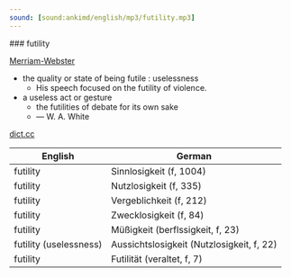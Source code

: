```yaml
---
sound: [sound:ankimd/english/mp3/futility.mp3]
---
```


\### futility

[Merriam-Webster](https://www.merriam-webster.com/dictionary/futility)

- the quality or state of being futile : uselessness
    - His speech focused on the futility of violence.
- a useless act or gesture
    - the futilities of debate for its own sake
    - — W. A. White

[dict.cc](https://www.dict.cc/futility)

| English        | German       |
| -------------- | ------------ |
| futility | Sinnlosigkeit (f, 1004) |
| futility | Nutzlosigkeit (f, 335) |
| futility | Vergeblichkeit (f, 212) |
| futility | Zwecklosigkeit (f, 84) |
| futility | Müßigkeit (berflssigkeit, f, 23) |
| futility (uselessness) | Aussichtslosigkeit (Nutzlosigkeit, f, 22) |
| futility | Futilität (veraltet, f, 7) |
